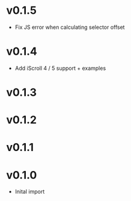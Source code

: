 # v0.1.5

* Fix JS error when calculating selector offset

# v0.1.4

* Add iScroll 4 / 5 support + examples

# v0.1.3
# v0.1.2
# v0.1.1
# v0.1.0

* Inital import
